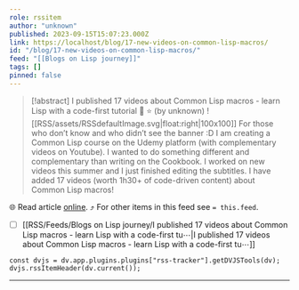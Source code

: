 ```yaml
---
role: rssitem
author: "unknown"
published: 2023-09-15T15:07:23.000Z
link: https://localhost/blog/17-new-videos-on-common-lisp-macros/
id: "/blog/17-new-videos-on-common-lisp-macros/"
feed: "[[Blogs on Lisp journey]]"
tags: []
pinned: false
---
```


> [!abstract] I published 17 videos about Common Lisp macros - learn Lisp with a code-first tutorial 🎥 ⭐ (by unknown)
> ![[RSS/assets/RSSdefaultImage.svg|float:right|100x100]] For those who don’t know and who didn’t see the banner :D I am creating a Common Lisp course on the Udemy platform (with complementary videos on Youtube). I wanted to do something different and complementary than writing on the Cookbook. I worked on new videos this summer and I just finished editing the subtitles. I have added 17 videos (worth 1h30+ of code-driven content) about Common Lisp macros!

🌐 Read article [online](https://localhost/blog/17-new-videos-on-common-lisp-macros/). ⤴ For other items in this feed see `= this.feed`.

- [ ] [[RSS/Feeds/Blogs on Lisp journey/I published 17 videos about Common Lisp macros - learn Lisp with a code-first tu⋯|I published 17 videos about Common Lisp macros - learn Lisp with a code-first tu⋯]]

~~~dataviewjs
const dvjs = dv.app.plugins.plugins["rss-tracker"].getDVJSTools(dv);
dvjs.rssItemHeader(dv.current());
~~~

- - -
